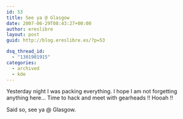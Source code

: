 ```yaml
---
id: 53
title: See ya @ Glasgow
date: 2007-06-29T08:43:27+00:00
author: ereslibre
layout: post
guid: http://blog.ereslibre.es/?p=53

dsq_thread_id:
  - "1301901915"
categories:
  - archived
  - kde
---
```

Yesterday night I was packing everything. I hope I am not forgetting anything here&#8230; Time to hack and meet with gearheads !! Hooah !!

Said so, see ya @ Glasgow.

